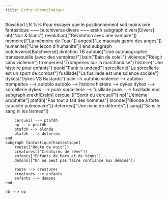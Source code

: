 ```yaml
---
title: Ordre chronologique
---
```

flowchart LR
    %% Pour essayer que le positionnement soit moins pire 
    fantastique ~~~ butchiverse 
    divers ~~~ erekh
    subgraph divers[Divers]
        nb("Noir & blanc")
        revolution(["Révolution avec une vampire"])
        memoire(["La mémoire de l'eau"])
        anges(["Le mauvais genre des anges"])
        humanite(["Une leçon d'humanité"])
    end 
    subgraph butchiverse[Butchiverse]
    direction TB
        autobio["Une autobiographie transsexuelle (avec des vampires)"]
        bain("Bain de soleil")
        violence("Réagir sans violence")
        tromperies("Tromperies sur la marchandise")
        histoire("Une histoire pour enfants")
        punk["Punk is undead"]
        sorcellerie["La sorcellerie est un sport de combat"]
        fusillade["La fusillade est une science sociale"]
        dykes("Dykes VS Bastards")
        bain --> autobio
        violence --> autobio
        tromperies -.-> autobio
        autobio --> histoire
        histoire --> dykes
        dykes -.-> sorcellerie
        dykes -.-> punk
        sorcellerie --> fusillade
        punk -.-> fusillade
    end
    subgraph erekh[Erekh]
        cercueil(["Sortir du cercueil"])
        np["L'énième prophétie"]
        ptafdh["Pas tout à fait des hommes"]
        blonde(["Blonde à forte capacité pulmonaire"])
        deterres(["Une mine de déterrés"])
        sang(["Sans le sang ni les larmes"])

        cercueil --> ptafdh
        np -.-> ptafdh
        ptafdh --> blonde
        ptafdh -.-> deterres
    end
    subgraph fantastique[Fantastique]
        route(["Route de nuit"])
        creatures(["Créatures de rêve"])
        enfants["Enfants de Mars et de Vénus"]
        demons(["On ne peut pas faire confiance aux démons"])

        route --> creatures
        creatures --> enfants
        enfants --> demons
    end

    nb --> np
